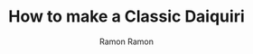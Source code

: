 ---
author: Ramon Ramon
title: How to make a Classic Daiquiri
description: A quick and easy rum cocktail
publishDate: "2023-10-05"
rawIngredients: El Dorado Aged 3 Years Demerara Rum, Lime Juice, Semi-Rich Simple Syrup, Lime Wheel
recipeName: Classic Daiquiri
image: /img/classic-daiquiri.jpg
imageAlt: Classic Daiquiri picture
prepTime: PT1M
cookTime: PT2M
totalTime: PT3M
keywords: classic, daiquiri, rum, easy
ratingValue: 5
ratingCount: 1
recipeGlass: Coupe
recipeYield: 1
recipeCategory: Drink
recipeCuisine: American
recipeIngredient:
    - 2oz El Dorado Aged 3 Years Demerara Rum
    - 0.75oz Lime Juice
    - 0.5oz Semi-Rich Simple Syrup
recipeInstructions:
    - stepName: Chill glassware
      stepDescription: Place glass into freezer before preparing the cocktail
    - stepName: Add ingredients
      stepDescription: Add all ingredients to large side of the Boston Shaker
    - stepName: Add ice
      stepDescription: Fill small side of Boston Shaker with ice
    - stepName: Shake
      stepDescription: Shake for 15 seconds
    - stepName: Serve
      stepDescription: Double strain into glass using the Hawthorne strainer and fine mesh strainer
    - stepName: Garnish
      stepDescription: Garnish with Lime Wheel
calories: 190.25
videoName: THE DAIQUIRI - a must know rum drink!
videoDescription: Anders Erickson showing how to make the Classic Daiquiri
videoContentUrl: https://youtu.be/71jQRf5UrpE?si=RsuPtQ6rXWW9sihh
videoEmbedUrl: https://www.youtube.com/embed/71jQRf5UrpE
videoUploadDate: "2022-07-15T08:00:00+08:00"
videoThumbnailUrl: https://i.ytimg.com/vi_webp/71jQRf5UrpE/maxresdefault.webp
videoWidth: 560
videoHeight: 315
---